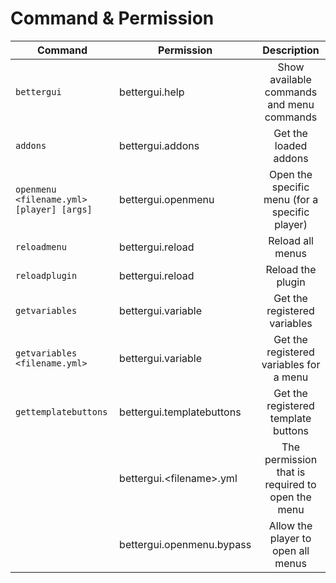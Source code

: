 # Command & Permission

| Command | Permission | Description |
| --- | --- | :---: |
| `bettergui` | bettergui.help | Show available commands and menu commands |
| `addons` | bettergui.addons | Get the loaded addons |
| `openmenu <filename.yml> [player] [args]` | bettergui.openmenu | Open the specific menu (for a specific player) |
| `reloadmenu` | bettergui.reload | Reload all menus |
| `reloadplugin` | bettergui.reload | Reload the plugin |
| `getvariables` | bettergui.variable | Get the registered variables | 
| `getvariables <filename.yml>` | bettergui.variable | Get the registered variables for a menu | 
| `gettemplatebuttons` | bettergui.templatebuttons | Get the registered template buttons | 
| | bettergui.\<filename\>.yml | The permission that is required to open the menu |
| | bettergui.openmenu.bypass | Allow the player to open all menus |
